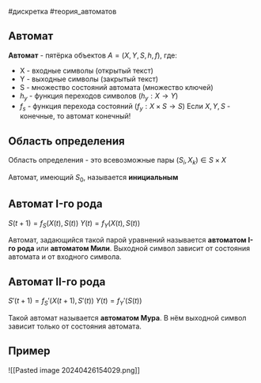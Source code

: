 #дискретка #теория_автоматов 
## Автомат
**Автомат** - пятёрка объектов
$A = (X, Y, S, h, f)$, где:
- X - входные символы (открытый текст)
- Y - выходные символы (закрытый текст)
- S - множество состояний автомата (множество ключей)
- $h_y$ - функция переходов символов ($h_y: X \to Y$)
- $f_s$ - функция перехода состояний ($f_y: X \times S \to S$)
Если $X, Y, S$ - конечные, то автомат конечный!
## Область определения
Область определения - это всевозможные пары $(S_i, X_k) \in S \times X$

Автомат, имеющий $S_0$, называется **инициальным**
## Автомат I-го рода
$S(t + 1) = f_S(X(t), S(t))$
$Y(t) = f_Y(X(t), S(t))$

Автомат, задающийся такой парой уравнений называется **автоматом I-го рода** или **автоматом Мили**. Выходной символ зависит от состояния автомата и от входного символа.

## Автомат II-го рода
$S'(t + 1) = f_S'(X(t + 1), S'(t))$
$Y(t) = f_Y'(S(t))$

Такой автомат называется **автоматом Мура**. В нём выходной символ зависит только от состояния автомата.
## Пример
![[Pasted image 20240426154029.png]]